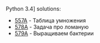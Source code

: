 Python 3.4] solutions:

- [557A](557A/solution.py) - Таблица умножения
- [578A](578A/solution.py) - Задача про ломаную
- [579A](579A/solution.py) - Выращиваем бактерии
